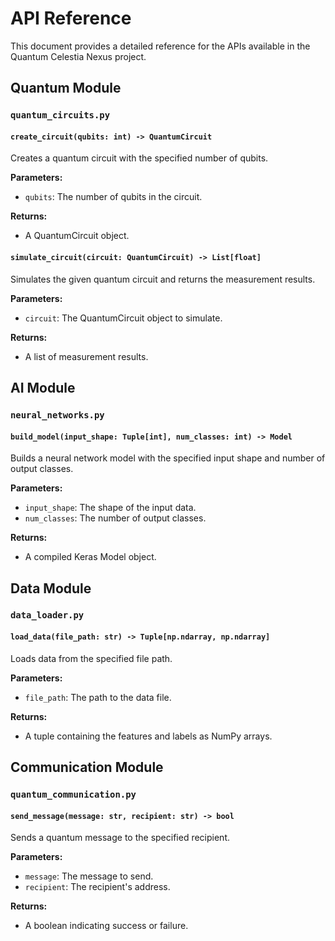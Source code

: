 # API Reference

This document provides a detailed reference for the APIs available in the Quantum Celestia Nexus project.

## Quantum Module

### `quantum_circuits.py`

#### `create_circuit(qubits: int) -> QuantumCircuit`
Creates a quantum circuit with the specified number of qubits.

**Parameters:**
- `qubits`: The number of qubits in the circuit.

**Returns:**
- A QuantumCircuit object.

#### `simulate_circuit(circuit: QuantumCircuit) -> List[float]`
Simulates the given quantum circuit and returns the measurement results.

**Parameters:**
- `circuit`: The QuantumCircuit object to simulate.

**Returns:**
- A list of measurement results.

## AI Module

### `neural_networks.py`

#### `build_model(input_shape: Tuple[int], num_classes: int) -> Model`
Builds a neural network model with the specified input shape and number of output classes.

**Parameters:**
- `input_shape`: The shape of the input data.
- `num_classes`: The number of output classes.

**Returns:**
- A compiled Keras Model object.

## Data Module

### `data_loader.py`

#### `load_data(file_path: str) -> Tuple[np.ndarray, np.ndarray]`
Loads data from the specified file path.

**Parameters:**
- `file_path`: The path to the data file.

**Returns:**
- A tuple containing the features and labels as NumPy arrays.

## Communication Module

### `quantum_communication.py`

#### `send_message(message: str, recipient: str) -> bool`
Sends a quantum message to the specified recipient.

**Parameters:**
- `message`: The message to send.
- `recipient`: The recipient's address.

**Returns:**
- A boolean indicating success or failure.
